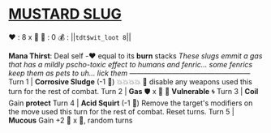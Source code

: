 # [__**MUSTARD SLUG**__](<https://www.youtube.com/watch?v=r7hCJIC_y6Q>)
❤️ : 8 x 👥
🔷 : 0
💰 : ||`tdt$wit_loot 8`||

**Mana Thirst**: Deal self -❤️ equal to its __burn__ stacks
*These slugs emmit a gas that has a mildly pscho-toxic effect to humans and fenric... some fenrics keep them as pets to uh... lick them*
—————————————————
Turn 1  | **Corrosive Sludge** (-1 🔷) 💥💥💥💥 🔀 disable any weapons used this turn for the rest of combat.
Turn 2 | **Gas** 🛡️ x 👥   🔀  __Vulnerable__ 🌀
Turn 3 | **Coil** Gain __protect__
Turn 4 | **Acid Squirt** (-1 🔷) Remove the target's modifiers on the move used this turn for the rest of combat. Reset turns.
Turn 5 | **Mucous** Gain +2 🔷 x 👥, random turns

